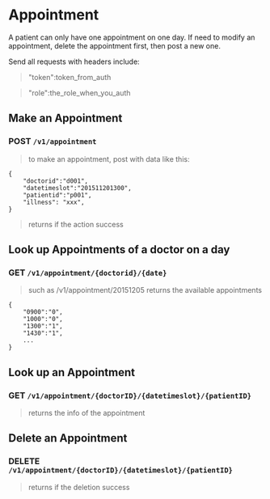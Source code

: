 # Appointment
A patient can only have one appointment on one day. If need to modify an appointment, delete the appointment first, then post a new one.

Send all requests with headers include:
> "token":token_from_auth

> "role":the_role_when_you_auth


## Make an Appointment

### POST `/v1/appointment`
> to make an appointment, post with data like this:
```
{
    "doctorid":"d001",
    "datetimeslot":"201511201300",
    "patientid":"p001",
    "illness": "xxx",
}
```
> returns if the action success


## Look up Appointments of a doctor on a day

### GET `/v1/appointment/{doctorid}/{date}`
> such as /v1/appointment/20151205
> returns the available appointments
>
```
{
    "0900":"0",
    "1000":"0",
    "1300":"1",
    "1430":"1",
    ...
}
```

## Look up an Appointment

### GET `/v1/appointment/{doctorID}/{datetimeslot}/{patientID}`
> returns the info of the appointment

## Delete an Appointment

### DELETE `/v1/appointment/{doctorID}/{datetimeslot}/{patientID}`
> returns if the deletion success
